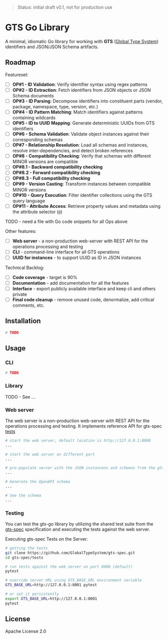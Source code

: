 > Status: initial draft v0.1, not for production use

# GTS Go Library

A minimal, idiomatic Go library for working with **GTS** ([Global Type System](https://github.com/gts-spec/gts-spec)) identifiers and JSON/JSON Schema artifacts.

## Roadmap

Featureset:

- [ ] **OP#1 - ID Validation**: Verify identifier syntax using regex patterns
- [ ] **OP#2 - ID Extraction**: Fetch identifiers from JSON objects or JSON Schema documents
- [ ] **OP#3 - ID Parsing**: Decompose identifiers into constituent parts (vendor, package, namespace, type, version, etc.)
- [ ] **OP#4 - ID Pattern Matching**: Match identifiers against patterns containing wildcards
- [ ] **OP#5 - ID to UUID Mapping**: Generate deterministic UUIDs from GTS identifiers
- [ ] **OP#6 - Schema Validation**: Validate object instances against their corresponding schemas
- [ ] **OP#7 - Relationship Resolution**: Load all schemas and instances, resolve inter-dependencies, and detect broken references
- [ ] **OP#8 - Compatibility Checking**: Verify that schemas with different MINOR versions are compatible
- [ ] **OP#8.1 - Backward compatibility checking**
- [ ] **OP#8.2 - Forward compatibility checking**
- [ ] **OP#8.3 - Full compatibility checking**
- [ ] **OP#9 - Version Casting**: Transform instances between compatible MINOR versions
- [ ] **OP#10 - Query Execution**: Filter identifier collections using the GTS query language
- [ ] **OP#11 - Attribute Access**: Retrieve property values and metadata using the attribute selector (`@`)

TODO - need a file with Go code snippets for all Ops above

Other features:

- [ ] **Web server** - a non-production web-server with REST API for the operations processing and testing
- [ ] **CLI** - command-line interface for all GTS operations
- [ ] **UUID for instances** - to support UUID as ID in JSON instances

Technical Backlog:

- [ ] **Code coverage** - target is 90%
- [ ] **Documentation** - add documentation for all the features
- [ ] **Interface** - export publicly available interface and keep cli and others private
- [ ] **Final code cleanup** - remove unused code, denormalize, add critical comments, etc.

## Installation

```bash
# TODO
```

## Usage

### CLI

```bash
# TODO
```

### Library

TODO - See ...

### Web server

The web server is a non-production web-server with REST API for the operations processing and testing. It implements reference API for gts-spec [tests](https://github.com/GlobalTypeSystem/gts-spec/tree/main/tests)


```bash
# start the web server, default location is http://127.0.0.1:8000
...

# start the web server on different port
...

# pre-populate server with the JSON instancens and schemas from the gts-spec tests
...

# Generate the OpenAPI schema
...

# See the schema
...
```

### Testing

You can test the gts-go library by utilizing the shared test suite from the [gts-spec](https://github.com/GlobalTypeSystem/gts-spec) specification and executing the tests against the web server.

Executing gts-spec Tests on the Server:

```bash
# getting the tests
git clone https://github.com/GlobalTypeSystem/gts-spec.git
cd gts-spec/tests

# run tests against the web server on port 8000 (default)
pytest

# override server URL using GTS_BASE_URL environment variable
GTS_BASE_URL=http://127.0.0.1:8001 pytest

# or set it persistently
export GTS_BASE_URL=http://127.0.0.1:8001
pytest
```

## License

Apache License 2.0
